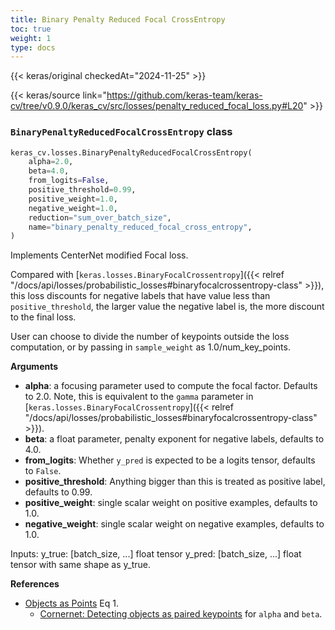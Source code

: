 ```yaml
---
title: Binary Penalty Reduced Focal CrossEntropy
toc: true
weight: 1
type: docs
---
```


{{< keras/original checkedAt="2024-11-25" >}}

{{< keras/source link="https://github.com/keras-team/keras-cv/tree/v0.9.0/keras_cv/src/losses/penalty_reduced_focal_loss.py#L20" >}}

### `BinaryPenaltyReducedFocalCrossEntropy` class

```python
keras_cv.losses.BinaryPenaltyReducedFocalCrossEntropy(
    alpha=2.0,
    beta=4.0,
    from_logits=False,
    positive_threshold=0.99,
    positive_weight=1.0,
    negative_weight=1.0,
    reduction="sum_over_batch_size",
    name="binary_penalty_reduced_focal_cross_entropy",
)
```

Implements CenterNet modified Focal loss.

Compared with [`keras.losses.BinaryFocalCrossentropy`]({{< relref "/docs/api/losses/probabilistic_losses#binaryfocalcrossentropy-class" >}}), this loss discounts
for negative labels that have value less than `positive_threshold`, the
larger value the negative label is, the more discount to the final loss.

User can choose to divide the number of keypoints outside the loss
computation, or by passing in `sample_weight` as 1.0/num_key_points.

**Arguments**

- **alpha**: a focusing parameter used to compute the focal factor.
  Defaults to 2.0. Note, this is equivalent to the `gamma` parameter in
  [`keras.losses.BinaryFocalCrossentropy`]({{< relref "/docs/api/losses/probabilistic_losses#binaryfocalcrossentropy-class" >}}).
- **beta**: a float parameter, penalty exponent for negative labels, defaults to
  4.0.
- **from_logits**: Whether `y_pred` is expected to be a logits tensor, defaults
  to `False`.
- **positive_threshold**: Anything bigger than this is treated as positive
  label, defaults to 0.99.
- **positive_weight**: single scalar weight on positive examples, defaults to
  1.0.
- **negative_weight**: single scalar weight on negative examples, defaults to
  1.0.

Inputs:
y_true: [batch\_size, ...] float tensor
y_pred: [batch\_size, ...] float tensor with same shape as y_true.

**References**

- [Objects as Points](https://arxiv.org/pdf/1904.07850.pdf) Eq 1.
  - [Cornernet: Detecting objects as paired keypoints](https://arxiv.org/abs/1808.01244) for `alpha` and
    `beta`.
